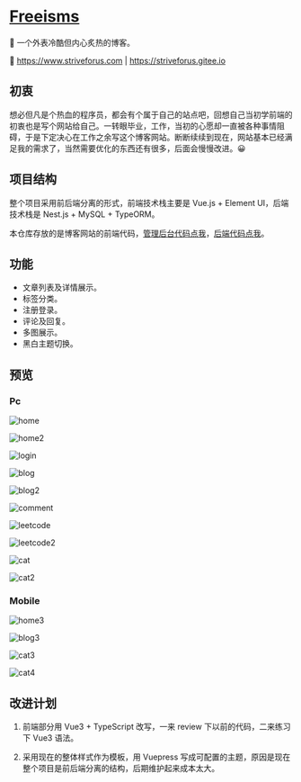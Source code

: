# [Freeisms](https://www.striveforus.com/)

👻 一个外表冷酷但内心炙热的博客。

🔗 <https://www.striveforus.com> | <https://striveforus.gitee.io>

## 初衷

想必但凡是个热血的程序员，都会有个属于自己的站点吧，回想自己当初学前端的初衷也是写个网站给自己。一转眼毕业，工作，当初的心愿却一直被各种事情阻碍，于是下定决心在工作之余写这个博客网站。断断续续到现在，网站基本已经满足我的需求了，当然需要优化的东西还有很多，后面会慢慢改进。😀

## 项目结构

整个项目采用前后端分离的形式，前端技术栈主要是 Vue.js + Element UI，后端技术栈是 Nest.js + MySQL + TypeORM。

本仓库存放的是博客网站的前端代码，[管理后台代码点我](https://github.com/Fengfengfeng-up/vue-website-backstage)，[后端代码点我](https://github.com/Fengfengfeng-up/nest-personal-website)。

## 功能

* 文章列表及详情展示。
* 标签分类。
* 注册登录。
* 评论及回复。
* 多图展示。
* 黑白主题切换。

## 预览

### Pc

![home](https://cdn.striveforus.com/home.png)

![home2](https://cdn.striveforus.com/home2.png)

![login](https://cdn.striveforus.com/login.png)

![blog](https://cdn.striveforus.com/blog.png)

![blog2](https://cdn.striveforus.com/blog2.png)

![comment](https://cdn.striveforus.com/comment.png)

![leetcode](https://cdn.striveforus.com/leetcode.png)

![leetcode2](https://cdn.striveforus.com/leetcode2.png)

![cat](https://cdn.striveforus.com/cat.jpg)

![cat2](https://cdn.striveforus.com/cat2.png)

### Mobile

![home3](https://cdn.striveforus.com/home3.png)

![blog3](https://cdn.striveforus.com/blog3.png)

![cat3](https://cdn.striveforus.com/cat3.jpg)

![cat4](https://cdn.striveforus.com/cat4.png)

## 改进计划

1. 前端部分用 Vue3 + TypeScript 改写，一来 review 下以前的代码，二来练习下 Vue3 语法。

2. 采用现在的整体样式作为模板，用 Vuepress 写成可配置的主题，原因是现在整个项目是前后端分离的结构，后期维护起来成本太大。
